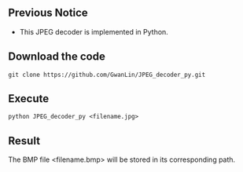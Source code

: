 ## Previous Notice
- This JPEG decoder is implemented in Python.

## Download the code
```git clone https://github.com/GwanLin/JPEG_decoder_py.git```

## Execute

```python JPEG_decoder_py <filename.jpg>```

## Result

The BMP file <filename.bmp> will be stored in its corresponding path.
